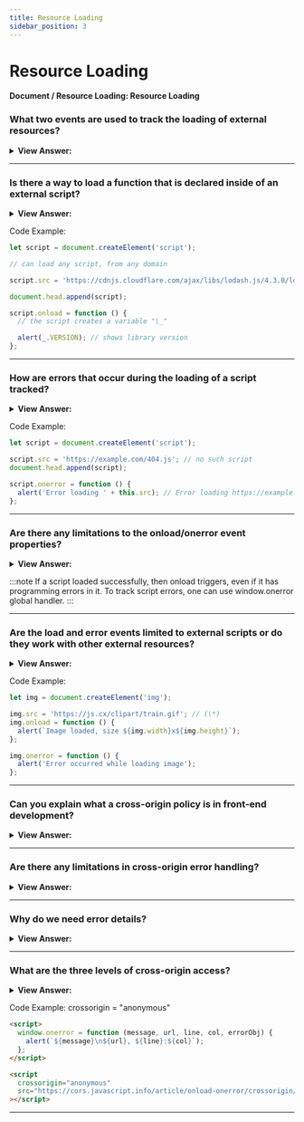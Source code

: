 ```yaml
---
title: Resource Loading
sidebar_position: 3
---
```


# Resource Loading

**Document / Resource Loading: Resource Loading**

<head>
  <title>Resource Loading - JavaScript Interview Questions & Answers</title>
  <meta charSet="utf-8" />
</head>

### What two events are used to track the loading of external resources?

<details>
  <summary><strong>View Answer:</strong></summary>
  <div>
  <div><strong>Interview Response:</strong> The browser allows us to track the loading of external resources – scripts, iframes, pictures and so on. There are two events used to track the loading of external resources, onload and onerror. The onload event occurs when an object has been loaded. The onerror event is triggered if an error occurs while loading an external file (e.g., a document or an image).
    </div>
  </div>
</details>

---

### Is there a way to load a function that is declared inside of an external script?

<details>
  <summary><strong>View Answer:</strong></summary>
  <div>
  <div><strong>Interview Response:</strong> Yes, we can use the script.onload event to handle the invocation of the function. It triggers after the script is completely loaded and executed. So, in onload we can use script variables, run functions etc.
    </div>
  </div>
</details>

Code Example:

```js
let script = document.createElement('script');

// can load any script, from any domain

script.src = 'https://cdnjs.cloudflare.com/ajax/libs/lodash.js/4.3.0/lodash.js';

document.head.append(script);

script.onload = function () {
  // the script creates a variable "\_"

  alert(_.VERSION); // shows library version
};
```

---

### How are errors that occur during the loading of a script tracked?

<details>
  <summary><strong>View Answer:</strong></summary>
  <div>
  <div><strong>Interview Response:</strong> Errors that occur during the loading of the script can be tracked in an error event using the script.onerror property. In the case of HTTP errors, we do not know if it was an error 404 or 500 or something else. Just that the loading has failed.
    </div>
  </div>
</details>

Code Example:

```js
let script = document.createElement('script');

script.src = 'https://example.com/404.js'; // no such script
document.head.append(script);

script.onerror = function () {
  alert('Error loading ' + this.src); // Error loading https://example.com/404.js
};
```

---

### Are there any limitations to the onload/onerror event properties?

<details>
  <summary><strong>View Answer:</strong></summary>
  <div>
  <div><strong>Interview Response:</strong> Yes, events onload/onerror are limited to tracking only the load outcome. Errors that may occur during script processing and execution are out of scope for these events.
    </div>
  </div>
</details>

:::note
If a script loaded successfully, then onload triggers, even if it has programming errors in it. To track script errors, one can use window.onerror global handler.
:::

---

### Are the load and error events limited to external scripts or do they work with other external resources?

<details>
  <summary><strong>View Answer:</strong></summary>
  <div>
  <div><strong>Interview Response:</strong> The load and error events also work for other resources, basically for any resource that has an external src. There are some limitations in functionality based on the type of source being loaded. Most resources start loading when they are added to the document. But &#8249;img&#8250; is an exception. It starts loading when it gets a src (*). For &#8249;iframe&#8250;, the iframe.onload event triggers when the iframe loading finished, both for successful load and in case of an error. That is for historical purposes.
    </div>
  </div>
</details>

Code Example:

```js
let img = document.createElement('img');

img.src = 'https://js.cx/clipart/train.gif'; // (\*)
img.onload = function () {
  alert(`Image loaded, size ${img.width}x${img.height}`);
};

img.onerror = function () {
  alert('Error occurred while loading image');
};
```

---

### Can you explain what a cross-origin policy is in front-end development?

<details>
  <summary><strong>View Answer:</strong></summary>
  <div>
  <div><strong>Interview Response:</strong> There is a rule: scripts from one site cannot access contents of the other site. So, a script at https://facebook.com cannot read the user’s mailbox at https://gmail.com. Or to be more precise, one origin (domain/port/protocol triplet) cannot access the content from another one. So even if we have a subdomain, or just another port, these are different origins with no access to each other.
    </div>
  </div>
</details>

---

### Are there any limitations in cross-origin error handling?

<details>
  <summary><strong>View Answer:</strong></summary>
  <div>
  <div><strong>Interview Response:</strong> Yes, details may vary depending on the browser, but the idea is the same: any information about the internals of a script, including error stack traces, is hidden. Specifically, because it is from another domain or sub-domain.
    </div>
  </div>
</details>

---

### Why do we need error details?

<details>
  <summary><strong>View Answer:</strong></summary>
  <div>
  <div><strong>Interview Response:</strong> There are many services (and we can build our own) that listen for global errors using window.onerror, save errors and provide an interface to access and analyze them. That is great, as we can see real errors, triggered by our users. But if a script comes from another origin, then there is not much information about errors in it, as we’ve just seen.
    </div>
  </div>
</details>

---

### What are the three levels of cross-origin access?

<details>
  <summary><strong>View Answer:</strong></summary>
  <div>
  <div><strong>Interview Response:</strong> There are three levels of cross-origin access including no crossorigin attribute, crossorigin = "anonymous", and crossorigin = "use-credentials". The first level no cross origin attribute does not allow or strictly prohibits cross origin access. The second level is access allowed if the server responds with the header Access-Control-Allow-Origin with * or our origin. Browser does not send authorization information and cookies to remote server. The last level cross origin use credentials is where access allowed if the server sends back the header Access-Control-Allow-Origin with our origin and Access-Control-Allow-Credentials: true. Browser sends authorization information and cookies to remote server.
    </div>
  </div>
</details>

Code Example: crossorigin = "anonymous"

```html
<script>
  window.onerror = function (message, url, line, col, errorObj) {
    alert(`${message}\n${url}, ${line}:${col}`);
  };
</script>

<script
  crossorigin="anonymous"
  src="https://cors.javascript.info/article/onload-onerror/crossorigin/error.js"
></script>
```

---
